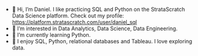 - 👋 Hi, I’m Daniel. I like practicing SQL and Python on the StrataScratch Data Science platform. Check out my profile: https://platform.stratascratch.com/user/daniel_sql
- 👀 I’m interested in Data Analytics, Data Science, Data Engineering.
- 🌱 I’m currently learning Python.
- 💞️ I enjoy SQL, Python, relational databases and Tableau. I love exploring data.
    

<!---
Daniel-SQL/Daniel-SQL is a ✨ special ✨ repository because its `README.md` (this file) appears on your GitHub profile.
You can click the Preview link to take a look at your changes.
--->
